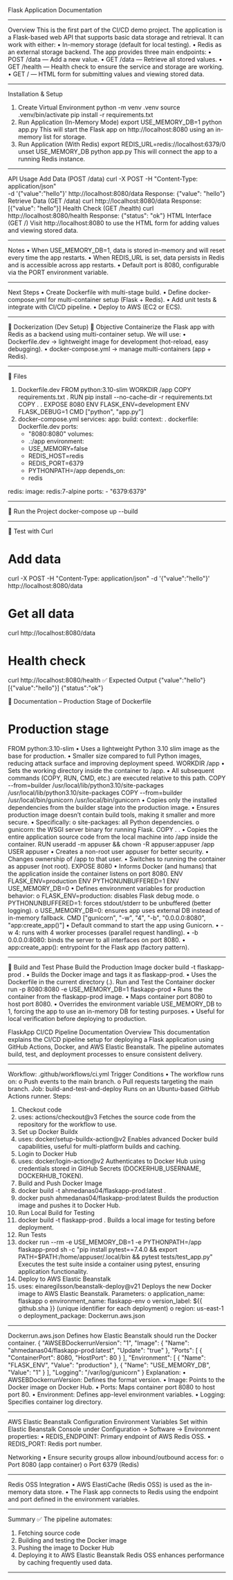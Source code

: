 Flask Application Documentation 
________________________________________
Overview
This is the first part of the CI/CD demo project. The application is a Flask-based web API that supports basic data storage and retrieval. It can work with either:
•	In-memory storage (default for local testing).
•	Redis as an external storage backend.
The app provides three main endpoints:
•	POST /data — Add a new value.
•	GET /data — Retrieve all stored values.
•	GET /health — Health check to ensure the service and storage are working.
•	GET / — HTML form for submitting values and viewing stored data.
________________________________________
Installation & Setup
1. Create Virtual Environment
python -m venv .venv
source .venv/bin/activate
pip install -r requirements.txt
2. Run Application (In-Memory Mode)
export USE_MEMORY_DB=1
python app.py
This will start the Flask app on http://localhost:8080 using an in-memory list for storage.
3. Run Application (With Redis)
export REDIS_URL=redis://localhost:6379/0
unset USE_MEMORY_DB
python app.py
This will connect the app to a running Redis instance.
________________________________________
API Usage
Add Data (POST /data)
curl -X POST -H "Content-Type: application/json" \
     -d '{"value":"hello"}' http://localhost:8080/data
Response:
{"value": "hello"}
Retrieve Data (GET /data)
curl http://localhost:8080/data
Response:
[{"value": "hello"}]
Health Check (GET /health)
curl http://localhost:8080/health
Response:
{"status": "ok"}
HTML Interface (GET /)
Visit http://localhost:8080 to use the HTML form for adding values and viewing stored data.
________________________________________
Notes
•	When USE_MEMORY_DB=1, data is stored in-memory and will reset every time the app restarts.
•	When REDIS_URL is set, data persists in Redis and is accessible across app restarts.
•	Default port is 8080, configurable via the PORT environment variable.
________________________________________
Next Steps
•	Create Dockerfile with multi-stage build.
•	Define docker-compose.yml for multi-container setup (Flask + Redis).
•	Add unit tests & integrate with CI/CD pipeline.
•	Deploy to AWS (EC2 or ECS).
________________________________________
🐳 Dockerization (Dev Setup)
🎯 Objective
Containerize the Flask app with Redis as a backend using multi-container setup.
We will use:
•	Dockerfile.dev → lightweight image for development (hot-reload, easy debugging).
•	docker-compose.yml → manage multi-containers (app + Redis).
________________________________________
📂 Files
1. Dockerfile.dev
FROM python:3.10-slim
WORKDIR /app
COPY requirements.txt .
RUN pip install --no-cache-dir -r requirements.txt
COPY . .
EXPOSE 8080
ENV FLASK_ENV=development
ENV FLASK_DEBUG=1
CMD ["python", "app.py"]
2. docker-compose.yml
services:
  app:
    build:
      context: .
      dockerfile: Dockerfile.dev
    ports:
      - "8080:8080"
    volumes:
      - .:/app
    environment:
      - USE_MEMORY=false
      - REDIS_HOST=redis
      - REDIS_PORT=6379
      - PYTHONPATH=/app
    depends_on:
      - redis

  redis:
    image: redis:7-alpine
    ports:
      - "6379:6379"
      
________________________________________
🚀 Run the Project
docker-compose up --build
________________________________________
🧪 Test with Curl
# Add data
curl -X POST -H "Content-Type: application/json" -d '{"value":"hello"}' http://localhost:8080/data

# Get all data
curl http://localhost:8080/data

# Health check
curl http://localhost:8080/health
✅ Expected Output
{"value":"hello"}
[{"value":"hello"}]
{"status":"ok"}









📄 Documentation – Production Stage of Dockerfile
# Production stage
FROM python:3.10-slim
•	Uses a lightweight Python 3.10 slim image as the base for production.
•	Smaller size compared to full Python images, reducing attack surface and improving deployment speed.
WORKDIR /app
•	Sets the working directory inside the container to /app.
•	All subsequent commands (COPY, RUN, CMD, etc.) are executed relative to this path.
COPY --from=builder /usr/local/lib/python3.10/site-packages /usr/local/lib/python3.10/site-packages
COPY --from=builder /usr/local/bin/gunicorn /usr/local/bin/gunicorn
•	Copies only the installed dependencies from the builder stage into the production image.
•	Ensures production image doesn’t contain build tools, making it smaller and more secure.
•	Specifically:
o	site-packages: all Python dependencies.
o	gunicorn: the WSGI server binary for running Flask.
COPY . .
•	Copies the entire application source code from the local machine into /app inside the container.
RUN useradd -m appuser && chown -R appuser:appuser /app
USER appuser
•	Creates a non-root user appuser for better security.
•	Changes ownership of /app to that user.
•	Switches to running the container as appuser (not root).
EXPOSE 8080
•	Informs Docker (and humans) that the application inside the container listens on port 8080.
ENV FLASK_ENV=production
ENV PYTHONUNBUFFERED=1
ENV USE_MEMORY_DB=0
•	Defines environment variables for production behavior:
o	FLASK_ENV=production: disables Flask debug mode.
o	PYTHONUNBUFFERED=1: forces stdout/stderr to be unbuffered (better logging).
o	USE_MEMORY_DB=0: ensures app uses external DB instead of in-memory fallback.
CMD ["gunicorn", "-w", "4", "-b", "0.0.0.0:8080", "app:create_app()"]
•	Default command to start the app using Gunicorn.
•	-w 4: runs with 4 worker processes (parallel request handling).
•	-b 0.0.0.0:8080: binds the server to all interfaces on port 8080.
•	app:create_app(): entrypoint for the Flask app (factory pattern).
________________________________________
🚀 Build and Test Phase
Build the Production Image
docker build -t flaskapp-prod .
•	Builds the Docker image and tags it as flaskapp-prod.
•	Uses the Dockerfile in the current directory (.).
Run and Test the Container
docker run -p 8080:8080 -e USE_MEMORY_DB=1 flaskapp-prod
•	Runs the container from the flaskapp-prod image.
•	Maps container port 8080 to host port 8080.
•	Overrides the environment variable USE_MEMORY_DB to 1, forcing the app to use an in-memory DB for testing purposes.
•	Useful for local verification before deploying to production.










FlaskApp CI/CD Pipeline Documentation
Overview
This documentation explains the CI/CD pipeline setup for deploying a Flask application using GitHub Actions, Docker, and AWS Elastic Beanstalk. The pipeline automates build, test, and deployment processes to ensure consistent delivery.
________________________________________
Workflow: .github/workflows/ci.yml
Trigger Conditions
•	The workflow runs on:
o	Push events to the main branch.
o	Pull requests targeting the main branch.
Job: build-and-test-and-deploy
Runs on an Ubuntu-based GitHub Actions runner.
Steps:
1.	Checkout code
2.	uses: actions/checkout@v3
Fetches the source code from the repository for the workflow to use.
3.	Set up Docker Buildx
4.	uses: docker/setup-buildx-action@v2
Enables advanced Docker build capabilities, useful for multi-platform builds and caching.
5.	Login to Docker Hub
6.	uses: docker/login-action@v2
Authenticates to Docker Hub using credentials stored in GitHub Secrets (DOCKERHUB_USERNAME, DOCKERHUB_TOKEN).
7.	Build and Push Docker Image
8.	docker build -t ahmedanas04/flaskapp-prod:latest .
9.	docker push ahmedanas04/flaskapp-prod:latest
Builds the production image and pushes it to Docker Hub.
10.	Run Local Build for Testing
11.	docker build -t flaskapp-prod .
Builds a local image for testing before deployment.
12.	Run Tests
13.	docker run --rm -e USE_MEMORY_DB=1 -e PYTHONPATH=/app flaskapp-prod sh -c "pip install pytest==7.4.0 && export PATH=$PATH:/home/appuser/.local/bin && pytest tests/test_app.py"
Executes the test suite inside a container using pytest, ensuring application functionality.
14.	Deploy to AWS Elastic Beanstalk
15.	uses: einaregilsson/beanstalk-deploy@v21
Deploys the new Docker image to AWS Elastic Beanstalk.
Parameters:
o	application_name: flaskapp
o	environment_name: flaskapp-env
o	version_label: ${{ github.sha }} (unique identifier for each deployment)
o	region: us-east-1
o	deployment_package: Dockerrun.aws.json
________________________________________
Dockerrun.aws.json
Defines how Elastic Beanstalk should run the Docker container.
{
  "AWSEBDockerrunVersion": "1",
  "Image": {
    "Name": "ahmedanas04/flaskapp-prod:latest",
    "Update": "true"
  },
  "Ports": [
    {
      "ContainerPort": 8080,
      "HostPort": 80
    }
  ],
  "Environment": [
    {
      "Name": "FLASK_ENV",
      "Value": "production"
    },
    {
      "Name": "USE_MEMORY_DB",
      "Value": "1"
    }
  ],
  "Logging": "/var/log/gunicorn"
}
Explanation:
•	AWSEBDockerrunVersion: Defines the format version.
•	Image: Points to the Docker image on Docker Hub.
•	Ports: Maps container port 8080 to host port 80.
•	Environment: Defines app-level environment variables.
•	Logging: Specifies container log directory.
________________________________________
AWS Elastic Beanstalk Configuration
Environment Variables
Set within Elastic Beanstalk Console under Configuration → Software → Environment properties:
•	REDIS_ENDPOINT: Primary endpoint of AWS Redis OSS.
•	REDIS_PORT: Redis port number.
 
Networking
•	Ensure security groups allow inbound/outbound access for:
o	Port 8080 (app container)
o	Port 6379 (Redis)

 

________________________________________
Redis OSS Integration
•	AWS ElastiCache (Redis OSS) is used as the in-memory data store.
•	The Flask app connects to Redis using the endpoint and port defined in the environment variables.
 
________________________________________
Summary
✅ The pipeline automates:
1.	Fetching source code
2.	Building and testing the Docker image
3.	Pushing the image to Docker Hub
4.	Deploying it to AWS Elastic Beanstalk
Redis OSS enhances performance by caching frequently used data.
________________________________________


 

 

 

